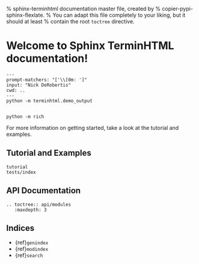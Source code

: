 % sphinx-terminhtml documentation master file, created by
%   copier-pypi-sphinx-flexlate.
%   You can adapt this file completely to your liking, but it should at least
%   contain the root `toctree` directive.

# Welcome to Sphinx TerminHTML documentation!

```{terminhtml-docs}
---
prompt-matchers: "['\\[0m: ']"
input: "Nick DeRobertis"
cwd: ..
---
python -m terminhtml.demo_output
```

```{include} ../../README.md
```

```{terminhtml-docs}
python -m rich
```

For more information on getting started, take a look at the tutorial and examples.

## Tutorial and Examples

```{toctree}
tutorial
tests/index
```

## API Documentation

```{eval-rst}
.. toctree:: api/modules
   :maxdepth: 3
```

## Indices

- {ref}`genindex`
- {ref}`modindex`
- {ref}`search`
